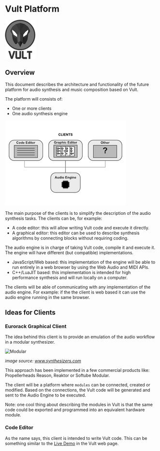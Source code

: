 # Vult Platform

![Vult](/images/Vult-Small.png?raw=true "Vult")

## Overview

This document describes the architecture and functionality of the future platform for audio synthesis and music composition based on Vult.

The platform will consists of:
- One or more clients
- One audio synthesis engine

![Overview](/images/overview.png?raw=true "Overview")

The main purpose of the clients is to simplify the description of the audio synthesis tasks. The clients can be, for example:
- A code editor: this will allow writing Vult code and execute it directly.
- A graphical editor: this editor can be used to describe synthesis algorithms by connecting blocks without requiring coding.

The audio engine is in charge of taking Vult code, compile it and execute it. The engine will have different (but compatible) implementations.
- JavaScript/Web based: this implementation of the engine will be able to run entirely in a web browser by using the Web Audio and MIDI APIs.
- C++/LuaJIT based: this implementation is intended for high performance synthesis and will run locally on a computer.

The clients will be able of communicating with any implementation of the audio engine. For example: if the the client is web based it can use the audio engine running in the same browser.

## Ideas for Clients

### Eurorack Graphical Client

The idea behind this client is to provide an emulation of the audio workflow in a modular synthesizer.

![Modular](/images/basicpatch.png?raw=true "Modular")

*image source: www.synthesizers.com*

This approach has been implemented in a few commercial products like: Propellerheads Reason, Reaktor or Softube Modular.

The client will be a platform where `modules` can be connected, created or modified. Based on the connections, the Vult code will be generated and sent to the Audio Engine to be executed.

Note: one cool thing about describing the modules in Vult is that the same code could be exported and programmed into an equivalent hardware module.

### Code Editor

As the name says, this client is intended to write Vult code. This can be something similar to the [Live Demo](http://modlfo.github.io/vult/demo/) in the Vult web page.


